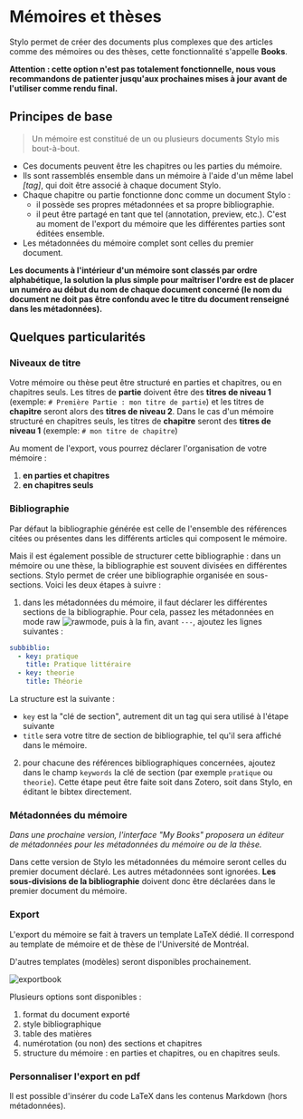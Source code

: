 # Mémoires et thèses
Stylo permet de créer des documents plus complexes que des articles comme des mémoires ou des thèses, cette fonctionnalité s'appelle **Books**.

**Attention : cette option n'est pas totalement fonctionnelle, nous vous recommandons de patienter jusqu'aux prochaines mises à jour avant de l'utiliser comme rendu final.**

## Principes de base

> Un mémoire est constitué de un ou plusieurs documents Stylo mis bout-à-bout.

- Ces documents peuvent être les chapitres ou les parties du mémoire.
- Ils sont rassemblés ensemble dans un mémoire à l'aide d'un même label _[tag]_, qui doit être associé à chaque document Stylo.
- Chaque chapitre ou partie fonctionne donc comme un document Stylo :
  - il possède ses propres métadonnées et sa propre bibliographie.
  - il peut être partagé en tant que tel (annotation, preview, etc.). C'est au moment de l'export du mémoire que les différentes parties sont éditées ensemble.
- Les métadonnées du mémoire complet sont celles du premier document.

**Les documents à l'intérieur d'un mémoire sont classés par ordre alphabétique, la solution la plus simple pour maîtriser l'ordre est de placer un numéro au début du nom de chaque document concerné (le nom du document ne doit pas être confondu avec le titre du document renseigné dans les métadonnées).**

## Quelques particularités

### Niveaux de titre

Votre mémoire ou thèse peut être structuré en parties et chapitres, ou en chapitres seuls. Les titres de **partie** doivent être des **titres de niveau 1** (exemple: `# Première Partie : mon titre de partie`) et les titres de **chapitre** seront alors des **titres de niveau 2**. Dans le cas d'un mémoire structuré en chapitres seuls, les titres de **chapitre** seront des **titres de niveau 1** (exemple: `# mon titre de chapitre`)

Au moment de l'export, vous pourrez déclarer l'organisation de votre mémoire :

1. **en parties et chapitres**
2. **en chapitres seuls**


### Bibliographie
Par défaut la bibliographie générée est celle de l'ensemble des références citées ou présentes dans les différents articles qui composent le mémoire.

Mais il est également possible de structurer cette bibliographie : dans un mémoire ou une thèse, la bibliographie est souvent divisées en différentes sections. Stylo permet de créer une bibliographie organisée en sous-sections. Voici les deux étapes à suivre :

1. dans les métadonnées du mémoire, il faut déclarer les différentes sections de la bibliographie. Pour cela, passez les métadonnées en mode raw ![rawmode](images/alpha_rawmode.png), puis à la fin, avant `---`, ajoutez les lignes suivantes :

```yaml
subbiblio:
  - key: pratique
    title: Pratique littéraire
  - key: theorie
    title: Théorie
```

La structure est la suivante :
- `key` est la "clé de section", autrement dit un tag qui sera utilisé à l'étape suivante
- `title` sera votre titre de section de bibliographie, tel qu'il sera affiché dans le mémoire.

2. pour chacune des références bibliographiques concernées, ajoutez dans le champ `keywords` la clé de section (par exemple `pratique` ou `theorie`). Cette étape peut être faite soit dans Zotero, soit dans Stylo, en éditant le bibtex directement.

### Métadonnées du mémoire
_Dans une prochaine version, l'interface "My Books" proposera un éditeur de métadonnées pour les métadonnées du mémoire ou de la thèse._

Dans cette version de Stylo les métadonnées du mémoire seront celles du premier document déclaré. Les autres métadonnées sont ignorées. **Les sous-divisions de la bibliographie** doivent donc être déclarées dans le premier document du mémoire.

### Export
L'export du mémoire se fait à travers un template LaTeX dédié. Il correspond au template de mémoire et de thèse de l'Université de Montréal.

D'autres templates (modèles) seront disponibles prochainement.

![exportbook](images/alpha_exportbook.png)

Plusieurs options sont disponibles :

1. format du document exporté
2. style bibliographique
3. table des matières
4. numérotation (ou non) des sections et chapitres
5. structure du mémoire : en parties et chapitres, ou en chapitres seuls.

### Personnaliser l'export en pdf
Il est possible d'insérer du code LaTeX dans les contenus Markdown (hors métadonnées).
